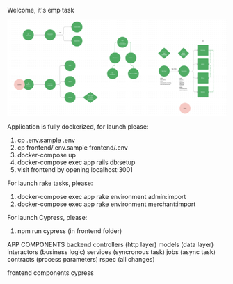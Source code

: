 Welcome, it's emp task

![app component's diagram](https://github.com/ninjavu/emp_tech_task/blob/develop/diagram.png)


Application is fully dockerized, for launch please:

1. cp .env.sample .env
2. cp frontend/.env.sample frontend/.env
3. docker-compose up
4. docker-compose exec app rails db:setup
5. visit frontend by opening localhost:3001

For launch rake tasks, please:

1. docker-compose exec app rake environment admin:import
2. docker-compose exec app rake environment merchant:import

For launch Cypress, please: 

1. npm run cypress (in frontend folder)

APP COMPONENTS
  backend
    controllers (http layer)
    models (data layer)
    interactors (business logic)
    services (syncronous task)
    jobs (async task)
    contracts (process parameters)
    rspec (all changes)

  frontend
    components
    cypress
